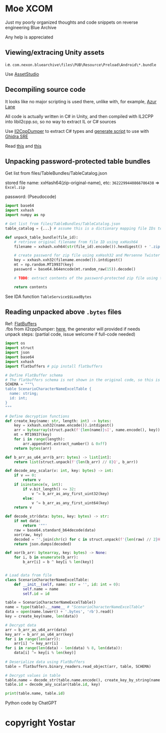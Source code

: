 # Moe XCOM

Just my poorly organized thoughts and code snippets on reverse engineering Blue Archive

Any help is appreciated

## Viewing/extracing Unity assets

i.e. `com.nexon.bluearchive\files\PUB\Resource\Preload\Android\*.bundle`

Use [AssetStudio](https://github.com/Perfare/AssetStudio)

## Decompiling source code

It looks like no major scripting is used there, unlike with, for example, [Azur Lane](https://github.com/Dimbreath/AzurLaneData)

All code is actually written in C# in Unity, and then compiled with IL2CPP into libil2cpp.so, so no way to extract IL or C# sources

Use [Il2CppDumper](https://github.com/Perfare/Il2CppDumper) to extract C# types and [generate script](https://github.com/djkaty/Il2CppInspector/blob/master/README.md#adding-metadata-to-your-ghidra-workflow) to use with [Ghidra SRE](https://github.com/NationalSecurityAgency/ghidra)

Read [this](https://katyscode.wordpress.com/2020/06/24/il2cpp-part-1/) and [this](https://katyscode.wordpress.com/2020/12/27/il2cpp-part-2/)

## Unpacking password-protected table bundles

Get list from files/TableBundles/TableCatalog.json

stored file name: xxHash64(zip-original-name), etc: `3622299440866786438` => `Excel.zip`

password: (Pseudocode)
```python
import base64
import xxhash
import numpy as np

# Get list from files/TableBundles/TableCatalog.json
table_catalog = {...} # assume this is a dictionary mapping file IDs to filenames

def unpack_table_bundle(file_id):
    # retrieve original filename from file ID using xxHash64
    filename = xxhash.xxh64(str(file_id).encode()).hexdigest() + '.zip'

    # create password for zip file using xxHash32 and Mersenne Twister RNG
    key = xxhash.xxh32(filename.encode()).intdigest()
    mt = np.random.MT19937(key)
    password = base64.b64encode(mt.random_raw(15)).decode()

    # TODO: extract contents of the password-protected zip file using the password

    return contents
```

See IDA function `TableService$$LoadBytes`

## Reading unpacked above `.bytes` files

Ref: [FlatBuffers](https://google.github.io/flatbuffers)  
.fbs from il2cppDumper: [here](unpack.fbs), the generator will provided if needs  
unpack steps: (partial code, issue welcome if full-code needed)  
```python
import os
import struct
import json
import base64
import xxhash
import flatbuffers # pip install flatbuffers

# Define FlatBuffer schema
# The flatbuffers schema is not shown in the original code, so this is just a placeholder
SCHEMA = """\
table ScenarioCharacterNameExcelTable {
  name: string;
  id: int;
}
"""

# Define decryption functions
def create_key(name: str, length: int) -> bytes:
    key = xxhash.xxh32(name.encode()).intdigest()
    arr = bytearray(struct.pack(f'{len(name)}sI', name.encode(), key))
    mt = MT19937(key)
    for i in range(length):
        arr.append(mt.extract_number() & 0xff)
    return bytes(arr)

def b_arr_as_u64_arr(b_arr: bytes) -> list[int]:
    return list(struct.unpack(f'{len(b_arr) // 8}Q', b_arr))

def decode_any_scalar(v: int, key: bytes) -> int:
    if v == 0:
        return v
    if isinstance(v, int):
        if v.bit_length() <= 32:
            v ^= b_arr_as_any_first_uint32(key)
        else:
            v ^= b_arr_as_any_first_uint64(key)
    return v

def decode_str(data: bytes, key: bytes) -> str:
    if not data:
        return '""'
    raw = base64.standard_b64decode(data)
    xor(raw, key)
    decoded = ''.join(chr(c) for c in struct.unpack(f'{len(raw) // 2}H', raw))
    return json.dumps(decoded)

def xor(b_arr: bytearray, key: bytes) -> None:
    for i, b in enumerate(b_arr):
        b_arr[i] = b ^ key[i % len(key)]


# Load data from file
class ScenarioCharacterNameExcelTable:
    def __init__(self, name: str = '', id: int = 0):
        self.name = name
        self.id = id

table = ScenarioCharacterNameExcelTable()
name = type(table).__name__ # "ScenarioCharacterNameExcelTable"
data = open(name.lower() + '.bytes', 'rb').read()
key = create_key(name, len(data))

# Decrypt data
arr = b_arr_as_u64_arr(data)
key_arr = b_arr_as_u64_arr(key)
for i in range(len(arr)):
    arr[i] ^= key_arr[i]
for i in range(len(data) - len(data) % 8, len(data)):
    data[i] ^= key[i % len(key)]
    
# Deserialize data using FlatBuffers
table = flatbuffers.binary_readers.read_object(arr, table, SCHEMA)

# Decrypt values in table
table.name = decode_str(table.name.encode(), create_key_by_string(name.replace('ExcelTable', ''), 8))
table.id = decode_any_scalar(table.id, key)

print(table.name, table.id)
```

Python code by ChatGPT

# copyright Yostar
